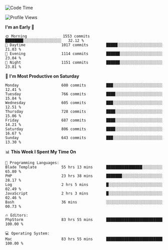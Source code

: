 <!--START_SECTION:waka-->
![Code Time](http://img.shields.io/badge/Code%20Time-3%2C860%20hrs%2054%20mins-blue)

![Profile Views](http://img.shields.io/badge/Profile%20Views-1-blue)

**I'm an Early 🐤** 

```text
🌞 Morning                1553 commits        ████████░░░░░░░░░░░░░░░░░   32.12 % 
🌆 Daytime                1017 commits        █████░░░░░░░░░░░░░░░░░░░░   21.03 % 
🌃 Evening                1114 commits        ██████░░░░░░░░░░░░░░░░░░░   23.04 % 
🌙 Night                  1151 commits        ██████░░░░░░░░░░░░░░░░░░░   23.81 % 
```
📅 **I'm Most Productive on Saturday** 

```text
Monday                   600 commits         ███░░░░░░░░░░░░░░░░░░░░░░   12.41 % 
Tuesday                  766 commits         ████░░░░░░░░░░░░░░░░░░░░░   15.84 % 
Wednesday                605 commits         ███░░░░░░░░░░░░░░░░░░░░░░   12.51 % 
Thursday                 728 commits         ████░░░░░░░░░░░░░░░░░░░░░   15.06 % 
Friday                   687 commits         ████░░░░░░░░░░░░░░░░░░░░░   14.21 % 
Saturday                 806 commits         ████░░░░░░░░░░░░░░░░░░░░░   16.67 % 
Sunday                   643 commits         ███░░░░░░░░░░░░░░░░░░░░░░   13.30 % 
```


📊 **This Week I Spent My Time On** 

```text
💬 Programming Languages: 
Blade Template           55 hrs 13 mins      ████████████████░░░░░░░░░   65.80 % 
PHP                      23 hrs 38 mins      ███████░░░░░░░░░░░░░░░░░░   28.17 % 
Log                      2 hrs 5 mins        █░░░░░░░░░░░░░░░░░░░░░░░░   02.49 % 
JavaScript               2 hrs 3 mins        █░░░░░░░░░░░░░░░░░░░░░░░░   02.46 % 
Bash                     36 mins             ░░░░░░░░░░░░░░░░░░░░░░░░░   00.73 % 

🔥 Editors: 
PhpStorm                 83 hrs 55 mins      █████████████████████████   100.00 % 

💻 Operating System: 
Mac                      83 hrs 55 mins      █████████████████████████   100.00 % 
```


<!--END_SECTION:waka-->
